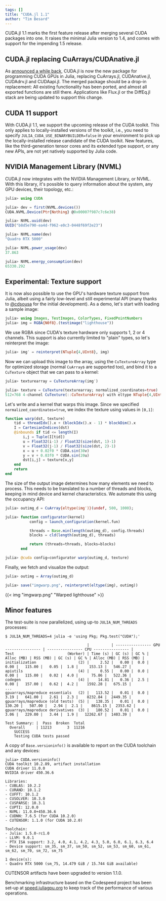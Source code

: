 ```yaml
---
tags: []
title: "CUDA.jl 1.1"
author: "Tim Besard"
---
```


CUDA.jl 1.1 marks the first feature release after merging several CUDA packages into one. It
raises the minimal Julia version to 1.4, and comes with support for the impending 1.5
release.

<!--more-->


## CUDA.jl replacing CuArrays/CUDAnative.jl

As [announced a while
back](https://discourse.julialang.org/t/psa-cuda-jl-replacing-cuarrays-jl-cudanative-jl-cudadrv-jl-cudaapi-jl-call-for-testing/40205),
CUDA.jl is now the new package for programming CUDA GPUs in Julia, replacing CuArrays.jl,
CUDAnative.jl, CUDAdrv.jl and CUDAapi.jl. The merged package should be a drop-in
replacement: All existing functionality has been ported, and almost all exported functions
are still there. Applications like Flux.jl or the DiffEq.jl stack are being updated to
support this change.


## CUDA 11 support

With CUDA.jl 1.1, we support the upcoming release of the CUDA toolkit. This only applies to
locally-installed versions of the toolkit, i.e., you need to specify
`JULIA_CUDA_USE_BINARYBUILDER=false` in your environment to pick up the locally-installed
release candidate of the CUDA toolkit. New features, like the third-generation tensor cores
and its extended type support, or any new APIs, are not yet natively supported by Julia
code.


## NVIDIA Management Library (NVML)

CUDA.jl now integrates with the NVIDIA Management Library, or NVML. With this library, it's
possible to query information about the system, any GPU devices, their topology, etc.:

```julia
julia> using CUDA

julia> dev = first(NVML.devices())
CUDA.NVML.Device(Ptr{Nothing} @0x00007f987c7c6e38)

julia> NVML.uuid(dev)
UUID("b8d5e790-ea4d-f962-e0c3-0448f69f2e23")

julia> NVML.name(dev)
"Quadro RTX 5000"

julia> NVML.power_usage(dev)
37.863

julia> NVML.energy_consumption(dev)
65330.292
```


## Experimental: Texture support

It is now also possible to use the GPU's hardware texture support from Julia, albeit using a
fairly low-level and still experimental API (many thanks to
[@cdsousa](https://github.com/cdsousa) for the initial development). As a demo, let's start
with loading a sample image:

```julia
julia> using Images, TestImages, ColorTypes, FixedPointNumbers
julia> img = RGBA{N0f8}.(testimage("lighthouse"))
```

We use RGBA since CUDA's texture hardware only supports 1, 2 or 4 channels. This support is
also currently limited to "plain" types, so let's reinterpret the image:

```julia
julia> img′ = reinterpret(NTuple{4,UInt8}, img)
```

Now we can upload this image to the array, using the `CuTextureArray` type for optimized
storage (normal `CuArray`s are supported too), and bind it to a `CuTexture` object that we
can pass to a kernel:

```julia
julia> texturearray = CuTextureArray(img′)

julia> texture = CuTexture(texturearray; normalized_coordinates=true)
512×768 4-channel CuTexture(::CuTextureArray) with eltype NTuple{4,UInt8}
```

Let's write and a kernel that warps this image. Since we specified
`normalized_coordinates=true`, we index the texture using values in `[0,1]`:

```julia
function warp(dst, texture)
    tid = threadIdx().x + (blockIdx().x - 1) * blockDim().x
    I = CartesianIndices(dst)
    @inbounds if tid <= length(I)
        i,j = Tuple(I[tid])
        u = Float32(i-1) / Float32(size(dst, 1)-1)
        v = Float32(j-1) / Float32(size(dst, 2)-1)
        x = u + 0.02f0 * CUDA.sin(30v)
        y = v + 0.03f0 * CUDA.sin(20u)
        dst[i,j] = texture[x,y]
    end
    return
end
```

The size of the output image determines how many elements we need to process. This needs to
be translated to a number of threads and blocks, keeping in mind device and kernel
characteristics. We automate this using the occupancy API:

```julia
julia> outimg_d = CuArray{eltype(img′)}(undef, 500, 1000);

julia> function configurator(kernel)
           config = launch_configuration(kernel.fun)

           threads = Base.min(length(outimg_d), config.threads)
           blocks = cld(length(outimg_d), threads)

           return (threads=threads, blocks=blocks)
       end

julia> @cuda config=configurator warp(outimg_d, texture)
```

Finally, we fetch and visualize the output:

```julia
julia> outimg = Array(outimg_d)

julia> save("imgwarp.png", reinterpret(eltype(img), outimg))
```

{{< img "imgwarp.png" "Warped lighthouse" >}}


## Minor features

The test-suite is now parallelized, using up-to `JULIA_NUM_THREADS` processes:

```
$ JULIA_NUM_THREADS=4 julia -e 'using Pkg; Pkg.test("CUDA");'

                                     |          | ---------------- GPU ---------------- | ---------------- CPU ---------------- |
Test                        (Worker) | Time (s) | GC (s) | GC % | Alloc (MB) | RSS (MB) | GC (s) | GC % | Alloc (MB) | RSS (MB) |
initialization                   (2) |     2.52 |   0.00 |  0.0 |       0.00 |   115.00 |   0.05 |  1.8 |     153.13 |   546.27 |
apiutils                         (4) |     0.55 |   0.00 |  0.0 |       0.00 |   115.00 |   0.02 |  4.0 |      75.86 |   522.36 |
codegen                          (4) |    14.81 |   0.36 |  2.5 |       0.00 |   157.00 |   0.62 |  4.2 |    1592.28 |   675.15 |
...
gpuarrays/mapreduce essentials   (2) |   113.52 |   0.01 |  0.0 |       3.19 |   641.00 |   2.61 |  2.3 |    8232.84 |  2449.35 |
gpuarrays/mapreduce (old tests)  (5) |   138.35 |   0.01 |  0.0 |     130.20 |   507.00 |   2.94 |  2.1 |    8615.15 |  2353.62 |
gpuarrays/mapreduce derivatives  (3) |   180.52 |   0.01 |  0.0 |       3.06 |   229.00 |   3.44 |  1.9 |   12262.67 |  1403.39 |

Test Summary: |  Pass  Broken  Total
  Overall     | 11213       3  11216
    SUCCESS
    Testing CUDA tests passed
```

A copy of `Base.versioninfo()` is available to report on the CUDA toolchain and any devices:

```
julia> CUDA.versioninfo()
CUDA toolkit 10.2.89, artifact installation
CUDA driver 11.0.0
NVIDIA driver 450.36.6

Libraries:
- CUBLAS: 10.2.2
- CURAND: 10.1.2
- CUFFT: 10.1.2
- CUSOLVER: 10.3.0
- CUSPARSE: 10.3.1
- CUPTI: 12.0.0
- NVML: 11.0.0+450.36.6
- CUDNN: 7.6.5 (for CUDA 10.2.0)
- CUTENSOR: 1.1.0 (for CUDA 10.2.0)

Toolchain:
- Julia: 1.5.0-rc1.0
- LLVM: 9.0.1
- PTX ISA support: 3.2, 4.0, 4.1, 4.2, 4.3, 5.0, 6.0, 6.1, 6.3, 6.4
- Device support: sm_35, sm_37, sm_50, sm_52, sm_53, sm_60, sm_61, sm_62, sm_70, sm_72, sm_75

1 device(s):
- Quadro RTX 5000 (sm_75, 14.479 GiB / 15.744 GiB available)
```

CUTENSOR artifacts have been upgraded to version 1.1.0.

Benchmarking infrastructure based on the Codespeed project has been set-up at
[speed.juliagpu.org](https://speed.juliagpu.org/) to keep track of the performance of
various operations.
